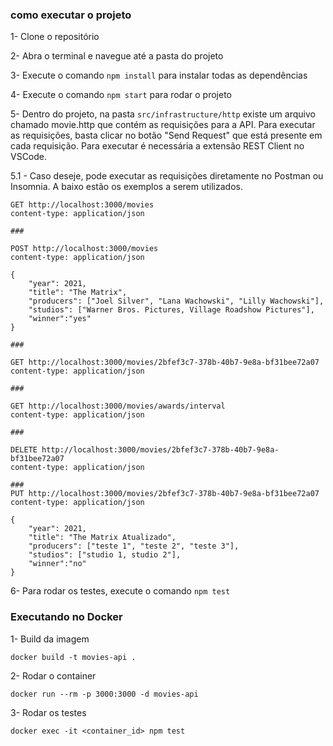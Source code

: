 ### como executar o projeto

1- Clone o repositório

2- Abra o terminal e navegue até a pasta do projeto

3- Execute o comando `npm install` para instalar todas as dependências

4- Execute o comando `npm start` para rodar o projeto

5- Dentro do projeto, na pasta ```src/infrastructure/http``` existe um arquivo chamado movie.http que contém as requisições para a API. Para executar as requisições, basta clicar no botão "Send Request" que está presente em cada requisição. Para executar é necessária a extensão REST Client no VSCode.

5.1 - Caso deseje, pode executar as requisições diretamente no Postman ou Insomnia. A baixo estão os exemplos a serem utilizados.

```
GET http://localhost:3000/movies
content-type: application/json

### 

POST http://localhost:3000/movies
content-type: application/json

{
    "year": 2021,
    "title": "The Matrix",
    "producers": ["Joel Silver", "Lana Wachowski", "Lilly Wachowski"],
    "studios": ["Warner Bros. Pictures, Village Roadshow Pictures"],
    "winner":"yes"
}

###

GET http://localhost:3000/movies/2bfef3c7-378b-40b7-9e8a-bf31bee72a07
content-type: application/json

###

GET http://localhost:3000/movies/awards/interval
content-type: application/json

###

DELETE http://localhost:3000/movies/2bfef3c7-378b-40b7-9e8a-bf31bee72a07
content-type: application/json

###
PUT http://localhost:3000/movies/2bfef3c7-378b-40b7-9e8a-bf31bee72a07
content-type: application/json

{
    "year": 2021,
    "title": "The Matrix Atualizado",
    "producers": ["teste 1", "teste 2", "teste 3"],
    "studios": ["studio 1, studio 2"],
    "winner":"no"
}
```

6- Para rodar os testes, execute o comando `npm test`

### Executando no Docker

1- Build da imagem
```
docker build -t movies-api .
```

2- Rodar o container
```
docker run --rm -p 3000:3000 -d movies-api
```

3- Rodar os testes
```
docker exec -it <container_id> npm test
```